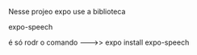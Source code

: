 Nesse projeo expo use a biblioteca 

 expo-speech


 é só rodr o comando  --->> expo install expo-speech